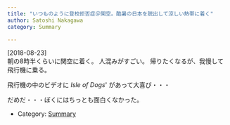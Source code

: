 ```yaml
---
title: "いつものように登校拒否症＠関空。酷暑の日本を脱出して涼しい熱帯に着く"
author: Satoshi Nakagawa
category: Summary

---
```


[2018-08-23]  
 朝の8時半くらいに関空に着く。
人混みがすごい。
帰りたくなるが、我慢して飛行機に乗る。

<!--more-->

 飛行機の中のビデオに
_Isle of Dogs_' があって大喜び・・・

 だめだ・・・ぼくにはちっとも面白くなかった。

- Category: [Summary](/categories.html#Summary)

